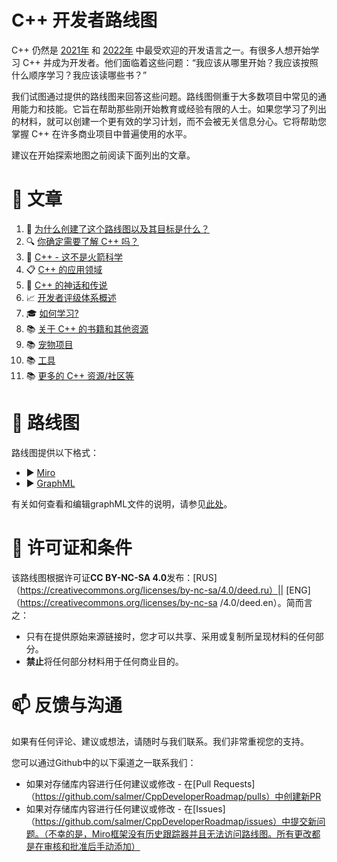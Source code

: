 # C++ 开发者路线图

C++ 仍然是 [2021年](https://insights.stackoverflow.com/survey/2021#most-popular-technologies-language-prof) 和 [2022年](https://survey.stackoverflow.co/2022/#most-popular-technologies-language-prof) 中最受欢迎的开发语言之一。有很多人想开始学习 C++ 并成为开发者。他们面临着这些问题：“我应该从哪里开始？我应该按照什么顺序学习？我应该读哪些书？”

我们试图通过提供的路线图来回答这些问题。路线图侧重于大多数项目中常见的通用能力和技能。它旨在帮助那些刚开始教育或经验有限的人士。如果您学习了列出的材料，就可以创建一个更有效的学习计划，而不会被无关信息分心。它将帮助您掌握 C++ 在许多商业项目中普遍使用的水平。

建议在开始探索地图之前阅读下面列出的文章。

# :bookmark_tabs: 文章

1. :flashlight: [为什么创建了这个路线图以及其目标是什么？](Rationale.md)
2. :mag: [你确定需要了解 C++ 吗？](SelfIdentification.md)
3. :space_invader: [C++ - 这不是火箭科学](FunCpp.md)
4. :clipboard: [C++ 的应用领域](AreasOfApplication.md)
5. :ghost: [C++ 的神话和传说](Mythbusters.md)
6. :chart_with_upwards_trend: [开发者评级体系概述 ](Grades/Overview.md)
7. :mortar_board: [如何学习? ](HowToStudy.md)
8. :books: [关于 C++ 的书籍和其他资源](Books/Overview.md)
9. :books: [宠物项目](PetProjects.md)
10. :books: [工具](Tooling.md)
11. :books:  [更多的 C++ 资源/社区等](CommunitySources.md)


# :milky_way: 路线图

路线图提供以下格式：

* :arrow_forward: [Miro](https://miro.com/app/board/o9J_lpap34Q=/)
* :arrow_forward: [GraphML](English/Graph/roadmap.svg)

有关如何查看和编辑graphML文件的说明，请参见[此处](English/Graph/README.md)。

# :key: 许可证和条件
该路线图根据许可证**CC BY-NC-SA 4.0**发布：[RUS]（https://creativecommons.org/licenses/by-nc-sa/4.0/deed.ru）|| [ENG]（https://creativecommons.org/licenses/by-nc-sa /4.0/deed.en）。简而言之：

- 只有在提供原始来源链接时，您才可以共享、采用或复制所呈现材料的任何部分。
- **禁止**将任何部分材料用于任何商业目的。

# :mailbox: 反馈与沟通

如果有任何评论、建议或想法，请随时与我们联系。我们非常重视您的支持。

您可以通过Github中的以下渠道之一联系我们：
- 如果对存储库内容进行任何建议或修改 - 在[Pull Requests]（https://github.com/salmer/CppDeveloperRoadmap/pulls）中创建新PR
- 如果对存储库内容进行任何建议或修改 - 在[Issues]（https://github.com/salmer/CppDeveloperRoadmap/issues）中提交新问题。（不幸的是，Miro框架没有历史跟踪器并且无法访问路线图。所有更改都是在审核和批准后手动添加）